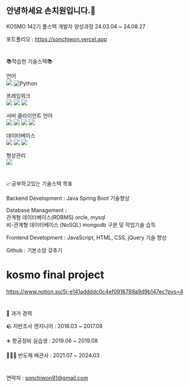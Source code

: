 ## 안녕하세요 손치원입니다.👋

KOSMO 142기 풀스택 개발자 양성과정 
24.03.04 ~ 24.08.27 

포트폴리오 : https://sonchiwon.vercel.app 

#
📚학습한 기술스택📚

언어<br>
<img src="https://img.shields.io/badge/java-007396?style=for-the-badge&logo=OpenJDK&logoColor=white">
![Python](https://img.shields.io/badge/python-3670A0?style=for-the-badge&logo=python&logoColor=ffdd54)


프레임워크<br>
<img src="https://img.shields.io/badge/Spring Boot-6DB33F?style=for-the-badge&logo=Spring Boot&logoColor=white">
<img src="https://img.shields.io/badge/Flask-000000?style=for-the-badge&logo=Flask&logoColor=white">
<img src="https://img.shields.io/badge/React-61DAFB?style=for-the-badge&logo=React&logoColor=white">

서버 클라이언트 언어<br>
<img src="https://img.shields.io/badge/Javascript-F7DF1E?style=for-the-badge&logo=javascript&logoColor=black"/> 
<img src="https://img.shields.io/badge/HTML5-E34F26?style=for-the-badge&logo=html5&logoColor=FFF"/>
<img src="https://img.shields.io/badge/CSS3-1572B6?style=for-the-badge&logo=css3&logoColor=FFF"/> 
<img src="https://img.shields.io/badge/jquery-0769AD?style=for-the-badge&logo=jquery&logoColor=FFF"/> 

데이터베이스<br>
<img src="https://img.shields.io/badge/Oracle-F80000?style=for-the-badge&logo=oracle&logoColor=FFF"/> 
<img src="https://img.shields.io/badge/MySQL-4479A1?style=for-the-badge&logo=MySQL&logoColor=white">
<img src="https://img.shields.io/badge/mongodb-47A248?style=for-the-badge&logo=mongodb&logoColor=white">

형상관리<br>
<img src="https://img.shields.io/badge/GitHub-EAEAEA?style=for-the-badge&logo=github&logoColor=000"/> 

#
📈공부하고있는 기술스택 목표

Backend Development   : Java Spring Boot 기술향상

Database Management   : <br>
관계형 데이터베이스(RDBMS) orcle, mysql<br>
비-관계형 데이터베이스 (NoSQL) mongodb 구분 및 작업기술 습득

Frontend Development  : JavaScript, HTML, CSS, jQuery 기술 향상

Github   : 기본소양 갖추기 

# kosmo final project
https://www.notion.so/5i-e141addddc0c4ef0916789a9d9b147ec?pvs=4


#
🏢 과거 경력

🪨 지반조사 엔지니어 :   2016.03 ~ 2017.08

✈️ 항공정비 실습생  :   2019.06 ~ 2019.08

🧑🏼‍🔧 반도체 배관사    :   2021.07 ~ 2024.03

#
연락처 : sonchiwon91@gmail.com


<!--
**chiwonson/chiwonson** is a ✨ _special_ ✨ repository because its `README.md` (this file) appears on your GitHub profile.

Here are some ideas to get you started:

- 🔭 I’m currently working on ...
- 🌱 I’m currently learning ...
- 👯 I’m looking to collaborate on ...
- 🤔 I’m looking for help with ...
- 💬 Ask me about ...
- 📫 How to reach me: ...
- 😄 Pronouns: ...
- ⚡ Fun fact: ...
-->
